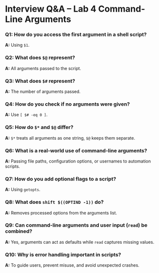 # Interview Q&A – Lab 4 Command-Line Arguments

### Q1: How do you access the first argument in a shell script?
**A:** Using `$1`.

### Q2: What does `$@` represent?
**A:** All arguments passed to the script.

### Q3: What does `$#` represent?
**A:** The number of arguments passed.

### Q4: How do you check if no arguments were given?
**A:** Use `[ $# -eq 0 ]`.

### Q5: How do `$*` and `$@` differ?
**A:** `$*` treats all arguments as one string, `$@` keeps them separate.

### Q6: What is a real-world use of command-line arguments?
**A:** Passing file paths, configuration options, or usernames to automation scripts.

### Q7: How do you add optional flags to a script?
**A:** Using `getopts`.

### Q8: What does `shift $((OPTIND -1))` do?
**A:** Removes processed options from the arguments list.

### Q9: Can command-line arguments and user input (`read`) be combined?
**A:** Yes, arguments can act as defaults while `read` captures missing values.

### Q10: Why is error handling important in scripts?
**A:** To guide users, prevent misuse, and avoid unexpected crashes.
